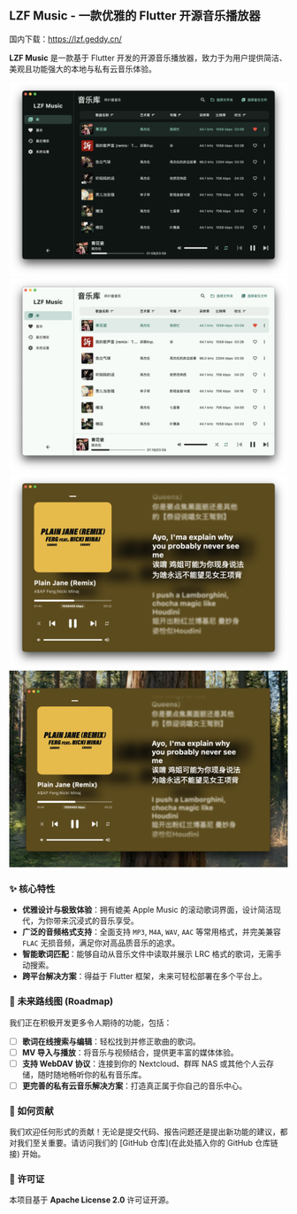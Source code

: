 ## **LZF Music - 一款优雅的 Flutter 开源音乐播放器**

国内下载：https://lzf.geddy.cn/

**LZF Music** 是一款基于 Flutter 开发的开源音乐播放器，致力于为用户提供简洁、美观且功能强大的本地与私有云音乐体验。

![1](./doc/images/1.png)
![2](./doc/images/2.png)
![3](./doc/images/3.png)
![4](./doc/images/4.png)

### ✨ **核心特性**

*   **优雅设计与极致体验**：拥有媲美 Apple Music 的滚动歌词界面，设计简洁现代，为你带来沉浸式的音乐享受。
*   **广泛的音频格式支持**：全面支持 `MP3`, `M4A`, `WAV`, `AAC` 等常用格式，并完美兼容 `FLAC` 无损音频，满足你对高品质音乐的追求。
*   **智能歌词匹配**：能够自动从音乐文件中读取并展示 LRC 格式的歌词，无需手动搜索。
*   **跨平台解决方案**：得益于 Flutter 框架，未来可轻松部署在多个平台上。

### 🚀 **未来路线图 (Roadmap)**

我们正在积极开发更多令人期待的功能，包括：

*   [ ] **歌词在线搜索与编辑**：轻松找到并修正歌曲的歌词。
*   [ ] **MV 导入与播放**：将音乐与视频结合，提供更丰富的媒体体验。
*   [ ] **支持 WebDAV 协议**：连接到你的 Nextcloud、群晖 NAS 或其他个人云存储，随时随地畅听你的私有音乐库。
*   [ ] **更完善的私有云音乐解决方案**：打造真正属于你自己的音乐中心。

### 🤝 **如何贡献**

我们欢迎任何形式的贡献！无论是提交代码、报告问题还是提出新功能的建议，都对我们至关重要。请访问我们的 [GitHub 仓库](在此处插入你的 GitHub 仓库链接) 开始。

### 📜 **许可证**

本项目基于 **Apache License 2.0** 许可证开源。
